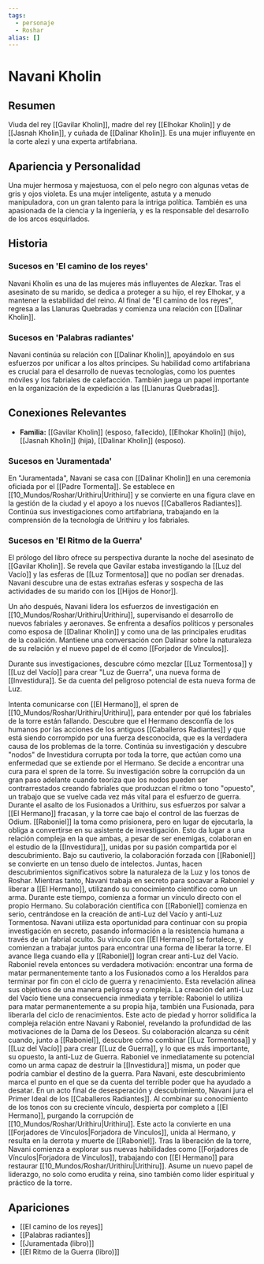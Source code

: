 ```yaml
---
tags:
  - personaje
  - Roshar
alias: []
---
```


# Navani Kholin

## Resumen
Viuda del rey [[Gavilar Kholin]], madre del rey [[Elhokar Kholin]] y de [[Jasnah Kholin]], y cuñada de [[Dalinar Kholin]]. Es una mujer influyente en la corte alezi y una experta artifabriana.

## Apariencia y Personalidad
Una mujer hermosa y majestuosa, con el pelo negro con algunas vetas de gris y ojos violeta. Es una mujer inteligente, astuta y a menudo manipuladora, con un gran talento para la intriga política. También es una apasionada de la ciencia y la ingeniería, y es la responsable del desarrollo de los arcos esquirlados.

## Historia
### Sucesos en 'El camino de los reyes'
Navani Kholin es una de las mujeres más influyentes de Alezkar. Tras el asesinato de su marido, se dedica a proteger a su hijo, el rey Elhokar, y a mantener la estabilidad del reino. Al final de "El camino de los reyes", regresa a las Llanuras Quebradas y comienza una relación con [[Dalinar Kholin]].

### Sucesos en 'Palabras radiantes'
Navani continúa su relación con [[Dalinar Kholin]], apoyándolo en sus esfuerzos por unificar a los altos príncipes. Su habilidad como artifabriana es crucial para el desarrollo de nuevas tecnologías, como los puentes móviles y los fabriales de calefacción. También juega un papel importante en la organización de la expedición a las [[Llanuras Quebradas]].

## Conexiones Relevantes
* **Familia:** [[Gavilar Kholin]] (esposo, fallecido), [[Elhokar Kholin]] (hijo), [[Jasnah Kholin]] (hija), [[Dalinar Kholin]] (esposo).

### Sucesos en 'Juramentada'
En "Juramentada", Navani se casa con [[Dalinar Kholin]] en una ceremonia oficiada por el [[Padre Tormenta]]. Se establece en [[10_Mundos/Roshar/Urithiru|Urithiru]] y se convierte en una figura clave en la gestión de la ciudad y el apoyo a los nuevos [[Caballeros Radiantes]]. Continúa sus investigaciones como artifabriana, trabajando en la comprensión de la tecnología de Urithiru y los fabriales.

### Sucesos en 'El Ritmo de la Guerra'
El prólogo del libro ofrece su perspectiva durante la noche del asesinato de [[Gavilar Kholin]]. Se revela que Gavilar estaba investigando la [[Luz del Vacío]] y las esferas de [[Luz Tormentosa]] que no podían ser drenadas. Navani descubre una de estas extrañas esferas y sospecha de las actividades de su marido con los [[Hijos de Honor]].

Un año después, Navani lidera los esfuerzos de investigación en [[10_Mundos/Roshar/Urithiru|Urithiru]], supervisando el desarrollo de nuevos fabriales y aeronaves. Se enfrenta a desafíos políticos y personales como esposa de [[Dalinar Kholin]] y como una de las principales eruditas de la coalición. Mantiene una conversación con Dalinar sobre la naturaleza de su relación y el nuevo papel de él como [[Forjador de Vínculos]].

Durante sus investigaciones, descubre cómo mezclar [[Luz Tormentosa]] y [[Luz del Vacío]] para crear "Luz de Guerra", una nueva forma de [[Investidura]]. Se da cuenta del peligroso potencial de esta nueva forma de Luz.

Intenta comunicarse con [[El Hermano]], el spren de [[10_Mundos/Roshar/Urithiru|Urithiru]], para entender por qué los fabriales de la torre están fallando. Descubre que el Hermano desconfía de los humanos por las acciones de los antiguos [[Caballeros Radiantes]] y que está siendo corrompido por una fuerza desconocida, que es la verdadera causa de los problemas de la torre. Continúa su investigación y descubre "nodos" de Investidura corrupta por toda la torre, que actúan como una enfermedad que se extiende por el Hermano. Se decide a encontrar una cura para el spren de la torre. Su investigación sobre la corrupción da un gran paso adelante cuando teoriza que los nodos pueden ser contrarrestados creando fabriales que produzcan el ritmo o tono "opuesto", un trabajo que se vuelve cada vez más vital para el esfuerzo de guerra. Durante el asalto de los Fusionados a Urithiru, sus esfuerzos por salvar a [[El Hermano]] fracasan, y la torre cae bajo el control de las fuerzas de Odium. [[Raboniel]] la toma como prisionera, pero en lugar de ejecutarla, la obliga a convertirse en su asistente de investigación. Esto da lugar a una relación compleja en la que ambas, a pesar de ser enemigas, colaboran en el estudio de la [[Investidura]], unidas por su pasión compartida por el descubrimiento. Bajo su cautiverio, la colaboración forzada con [[Raboniel]] se convierte en un tenso duelo de intelectos. Juntas, hacen descubrimientos significativos sobre la naturaleza de la Luz y los tonos de Roshar. Mientras tanto, Navani trabaja en secreto para socavar a Raboniel y liberar a [[El Hermano]], utilizando su conocimiento científico como un arma. Durante este tiempo, comienza a formar un vínculo directo con el propio Hermano. Su colaboración científica con [[Raboniel]] comienza en serio, centrándose en la creación de anti-Luz del Vacío y anti-Luz Tormentosa. Navani utiliza esta oportunidad para continuar con su propia investigación en secreto, pasando información a la resistencia humana a través de un fabrial oculto. Su vínculo con [[El Hermano]] se fortalece, y comienzan a trabajar juntos para encontrar una forma de liberar la torre. El avance llega cuando ella y [[Raboniel]] logran crear anti-Luz del Vacío. Raboniel revela entonces su verdadera motivación: encontrar una forma de matar permanentemente tanto a los Fusionados como a los Heraldos para terminar por fin con el ciclo de guerra y renacimiento. Esta revelación alinea sus objetivos de una manera peligrosa y compleja. La creación del anti-Luz del Vacío tiene una consecuencia inmediata y terrible: Raboniel lo utiliza para matar permanentemente a su propia hija, también una Fusionada, para liberarla del ciclo de renacimientos. Este acto de piedad y horror solidifica la compleja relación entre Navani y Raboniel, revelando la profundidad de las motivaciones de la Dama de los Deseos. Su colaboración alcanza su cénit cuando, junto a [[Raboniel]], descubre cómo combinar [[Luz Tormentosa]] y [[Luz del Vacío]] para crear [[Luz de Guerra]], y lo que es más importante, su opuesto, la anti-Luz de Guerra. Raboniel ve inmediatamente su potencial como un arma capaz de destruir la [[Investidura]] misma, un poder que podría cambiar el destino de la guerra. Para Navani, este descubrimiento marca el punto en el que se da cuenta del terrible poder que ha ayudado a desatar. En un acto final de desesperación y descubrimiento, Navani jura el Primer Ideal de los [[Caballeros Radiantes]]. Al combinar su conocimiento de los tonos con su creciente vínculo, despierta por completo a [[El Hermano]], purgando la corrupción de [[10_Mundos/Roshar/Urithiru|Urithiru]]. Este acto la convierte en una [[Forjadores de Vínculos|Forjadora de Vínculos]], unida al Hermano, y resulta en la derrota y muerte de [[Raboniel]]. Tras la liberación de la torre, Navani comienza a explorar sus nuevas habilidades como [[Forjadores de Vínculos|Forjadora de Vínculos]], trabajando con [[El Hermano]] para restaurar [[10_Mundos/Roshar/Urithiru|Urithiru]]. Asume un nuevo papel de liderazgo, no solo como erudita y reina, sino también como líder espiritual y práctico de la torre.

## Apariciones
* [[El camino de los reyes]]
* [[Palabras radiantes]]
* [[Juramentada (libro)]]
* [[El Ritmo de la Guerra (libro)]]